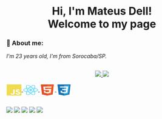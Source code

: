 <h1 align='center'>
  Hi, I'm Mateus Dell!
  <br/>
  Welcome to my page
  
</h1>

<p align='center'>
  
</p>

### 🍕 About me:

<p>
  <em>
   I'm 23 years old, I'm from Sorocaba/SP.
  </em>
</p>
  
  ##
 
<div align="center">
  <a href="https://github.com/<MateusDellM">
  
<img height="150em" src="https://github-readme-stats.vercel.app/api/top-langs/?username=MateusDellM&layout=compact&langs_count=7&theme=cobalt"/>
<img height="150em" src="https://github-readme-stats.vercel.app/api?username=MateusDellM&show_icons=true&theme=cobalt&include_all_commits=true&count_private=true"/>
</div>
<div style="display: inline_block"><br>
  <img align="center" alt="Dell-Js" height="30" width="40" src="https://raw.githubusercontent.com/devicons/devicon/master/icons/javascript/javascript-plain.svg">
  <img align="center" alt="Dell-React" height="30" width="40" src="https://raw.githubusercontent.com/devicons/devicon/master/icons/react/react-original.svg">
  <img align="center" alt="Dell-HTML" height="30" width="40" src="https://raw.githubusercontent.com/devicons/devicon/master/icons/html5/html5-original.svg">
  <img align="center" alt="Dell-CSS" height="30" width="40" src="https://raw.githubusercontent.com/devicons/devicon/master/icons/css3/css3-original.svg">

  
  ##
 
<div> 

  <a href="https://www.instagram.com/dellmateus/" target="_blank"><img src="https://img.shields.io/badge/-Instagram-%23E4405F?style=for-the-badge&logo=instagram&logoColor=white" target="_blank"></a>
 	<a href="https://www.twitch.tv/dellmatt" target="_blank"><img src="https://img.shields.io/badge/Twitch-9146FF?style=for-the-badge&logo=twitch&logoColor=white" target="_blank"></a>
 <a href="https://t.me/MateusDell" target="_blank"><img src="https://img.shields.io/badge/Telegram-2CA5E0?style=for-the-badge&logo=telegram&logoColor=white" target="_blank"></a> 
  <a href = "mailto:mateus.dellmonteiro@gmail.com"><img src="https://img.shields.io/badge/-Gmail-%23333?style=for-the-badge&logo=gmail&logoColor=white" target="_blank"></a>
  <a href="https://www.linkedin.com/in/mateus-dellmonteiro/" target="_blank"><img src="https://img.shields.io/badge/-LinkedIn-%230077B5?style=for-the-badge&logo=linkedin&logoColor=white" target="_blank"></a> 

</div>

<!--

-->
